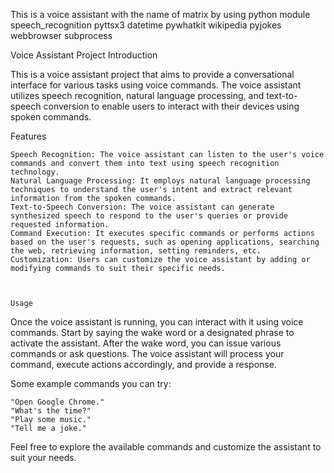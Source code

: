 This is a voice assistant with the name of matrix 
by using python module 
speech_recognition 
pyttsx3
datetime
pywhatkit
wikipedia
pyjokes
webbrowser
subprocess

Voice Assistant Project
Introduction

This is a voice assistant project that aims to provide a conversational interface for various tasks using voice commands. The voice assistant utilizes speech recognition, natural language processing, and text-to-speech conversion to enable users to interact with their devices using spoken commands.

Features

    Speech Recognition: The voice assistant can listen to the user's voice commands and convert them into text using speech recognition technology.
    Natural Language Processing: It employs natural language processing techniques to understand the user's intent and extract relevant information from the spoken commands.
    Text-to-Speech Conversion: The voice assistant can generate synthesized speech to respond to the user's queries or provide requested information.
    Command Execution: It executes specific commands or performs actions based on the user's requests, such as opening applications, searching the web, retrieving information, setting reminders, etc.
    Customization: Users can customize the voice assistant by adding or modifying commands to suit their specific needs.



    Usage

Once the voice assistant is running, you can interact with it using voice commands. Start by saying the wake word or a designated phrase to activate the assistant. After the wake word, you can issue various commands or ask questions. The voice assistant will process your command, execute actions accordingly, and provide a response.

Some example commands you can try:

    "Open Google Chrome."
    "What's the time?"
    "Play some music."
    "Tell me a joke."
    

Feel free to explore the available commands and customize the assistant to suit your needs.
